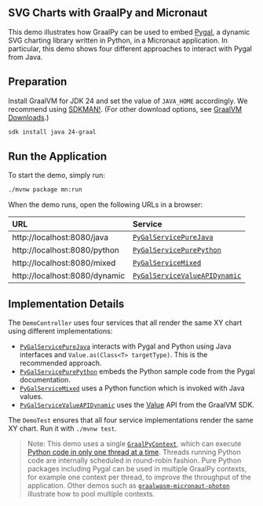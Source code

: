## SVG Charts with GraalPy and Micronaut

This demo illustrates how GraalPy can be used to embed [Pygal](https://github.com/Kozea/pygal), a dynamic SVG charting library written in Python, in a Micronaut application.
In particular, this demo shows four different approaches to interact with Pygal from Java.

## Preparation

Install GraalVM for JDK 24 and set the value of `JAVA_HOME` accordingly.
We recommend using [SDKMAN!](https://sdkman.io/). (For other download options, see [GraalVM Downloads](https://www.graalvm.org/downloads/).)

```bash
sdk install java 24-graal
```

## Run the Application

To start the demo, simply run:

```bash
./mvnw package mn:run
```

When the demo runs, open the following URLs in a browser:

| URL                           | Service                       |
|:------------------------------|:------------------------------|
| http://localhost:8080/java    | [`PyGalServicePureJava`](src/main/java/com/example/PyGalServicePureJava.java)        |
| http://localhost:8080/python  | [`PyGalServicePurePython`](src/main/java/com/example/PyGalServicePurePython.java)      |
| http://localhost:8080/mixed   | [`PyGalServiceMixed`](src/main/java/com/example/PyGalServiceMixed.java)           |
| http://localhost:8080/dynamic | [`PyGalServiceValueAPIDynamic`](src/main/java/com/example/PyGalServiceValueAPIDynamic.java) |


## Implementation Details

The `DemoController` uses four services that all render the same XY chart using different implementations:

- [`PyGalServicePureJava`](src/main/java/com/example/PyGalServicePureJava.java) interacts with Pygal and Python using Java interfaces and `Value.as(Class<T> targetType)`. This is the recommended approach.
- [`PyGalServicePurePython`](src/main/java/com/example/PyGalServicePurePython.java) embeds the Python sample code from the Pygal documentation.
- [`PyGalServiceMixed`](src/main/java/com/example/PyGalServiceMixed.java) uses a Python function which is invoked with Java values.
- [`PyGalServiceValueAPIDynamic`](src/main/java/com/example/PyGalServiceValueAPIDynamic.java) uses the [Value](https://www.graalvm.org/sdk/javadoc/org/graalvm/polyglot/Value.html) API from the GraalVM SDK.


The `DemoTest` ensures that all four service implementations render the same XY chart. Run it with `./mvnw test`.

> Note: This demo uses a single [`GraalPyContext`](src/main/java/com/example/GraalPyContext.java), which can execute [Python code in only one thread at a time](https://docs.python.org/3/glossary.html#term-global-interpreter-lock).
> Threads running Python code are internally scheduled in round-robin fashion.
> Pure Python packages including Pygal can be used in multiple GraalPy contexts, for example one context per thread, to improve the throughput of the application.
> Other demos such as [`graalwasm-micronaut-photon`](../../graalwasm/graalwasm-micronaut-photon) illustrate how to pool multiple contexts.
